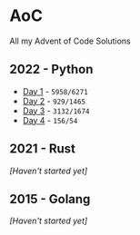 # AoC
All my Advent of Code Solutions

## 2022 - Python
* [Day 1](https://github.com/cadecuddy/AoC/tree/main/2022/01) - `5958/6271`
* [Day 2](https://github.com/cadecuddy/AoC/tree/main/2022/02) - `929/1465`
* [Day 3](https://github.com/cadecuddy/AoC/tree/main/2022/03) - `3132/1674`
* [Day 4](https://github.com/cadecuddy/AoC/tree/main/2022/04) - `156/54`

## 2021 - Rust
_[Haven't started yet]_

## 2015 - Golang
_[Haven't started yet]_

